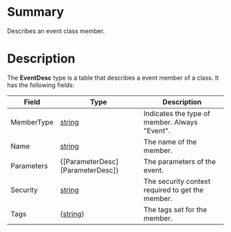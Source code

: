 # Summary
Describes an event class member.

# Description
The **EventDesc** type is a table that describes a event member of a
class. It has the following fields:

Field      | Type                             | Description
-----------|----------------------------------|------------
MemberType | [string](##)                     | Indicates the type of member. Always "Event".
Name       | [string](##)                     | The name of the member.
Parameters | {[ParameterDesc][ParameterDesc]} | The parameters of the event.
Security   | [string](##)                     | The security context required to get the member.
Tags       | {[string](##)}                   | The tags set for the member.
